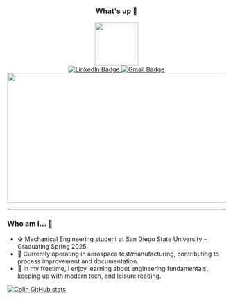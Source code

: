 <div align = "center">
<h3 style="text-align: center;">What's up 👋</h3>
</div>

<div id="header" align="center">
  <img src="https://i.giphy.com/media/v1.Y2lkPTc5MGI3NjExN3N2Mjdxd2VsbGo5a3l5aHRvZHNkMGMzMXJxM3M0bWt2ODhvNHRlZSZlcD12MV9pbnRlcm5hbF9naWZfYnlfaWQmY3Q9cw/0mUTv7Yu0TFn0SGSN2/giphy.gif" width="100"/>
</div>

<div align="center">
<div id="badges">
  <a href = "https://www.linkedin.com/in/colinro">
  <img src = "https://img.shields.io/badge/LinkedIn-blue?logo=linkedin&logoColor=white" alt="LinkedIn Badge"/>
  </a> 
  <a href = "mailto: colinwhoa@gmail.com">
  <img src = "https://img.shields.io/badge/Gmail-red?logo=gmail&logoColor=white" alt="Gmail Badge"/>
  </a>
</div>
<img src="https://komarev.com/ghpvc/?username=colinro1&style=flat-square&color=blue" alt=""/>
</div>

<div align="center">
  <img src="https://i.giphy.com/media/v1.Y2lkPTc5MGI3NjExZjgzMXV0ZmowcWNxOXRmYnl3cHUxb3RsejB2bmg0dzVhemV2dGw3dSZlcD12MV9pbnRlcm5hbF9naWZfYnlfaWQmY3Q9Zw/3oKIPtjElfqwMOTbH2/giphy.gif" width="600" height="300"/>
</div>

---

### Who am I... 🤔

- ⚙️ Mechanical Engineering student at San Diego State University - Graduating Spring 2025.
- 🧪 Currently operating in aerospace test/manufacturing, contributing to process improvement and documentation.
- 📖 In my freetime, I enjoy learning about engineering fundamentals, keeping up with modern tech, and leisure reading.

[![Colin GitHub stats](https://github-readme-stats.vercel.app/api?username=colinro1)](https://github.com/colinro1/github-readme-stats)


